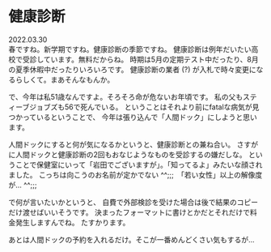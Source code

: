 # 健康診断

2022.03.30<br />
春ですね。新学期ですね。健康診断の季節ですね。
健康診断は例年だいたい高校で受診しています。無料だからね。
時期は5月の定期テスト中だったり、8月の夏季休暇中だったりいろいろです。
健康診断の業者 (?) が入札で時々変更になるらしくて。まあそんなもんか。

で、今年は私51歳なんですよ。そろそろ命が危ないお年頃です。
私の父もスティーブジョブズも56で死んでいる。
ということはそれより前にfatalな病気が見つかっているということで、
今年は張り込んで「人間ドック」にしようと思います。

人間ドックにすると何が気になるかというと、健康診断との兼ね合い。
さすがに人間ドックと健康診断の2回もおなじようなものを受診するの嫌だしな。
ということで保健室にいって「岩田でございますが」。「知ってるよ」みたいな顔されました。
こっちは向こうのお名前が定かでない ^^;;;　「若い女性」以上の解像度が... ^^;;;

で何が言いたいかというと、
自費で外部検診を受けた場合は後で結果のコピーだけ渡せばいいそうです。
決まったフォーマットに書けとかだとそれだけで料金発生しますんでね。
たすかります。

あとは人間ドックの予約を入れるだけ。そこが一番めんどくさい気もするが...